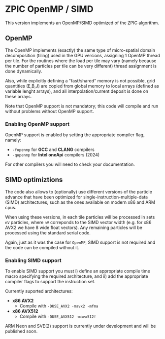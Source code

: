 # ZPIC OpenMP / SIMD

This version implements an OpenMP/SIMD optimized of the ZPIC algorithm.

## OpenMP

The OpenMP implements (exactly) the same type of micro-spatial domain decomposition (tiling) used in the GPU versions, assigning 1 OpenMP thread per tile. For the routines where the load per tile may vary (namely because the number of particles per tile can be very different) thread assignment is done dynamically.

Also, while explicitly defining a "fast/shared" memory is not possible, grid quantities (E,B,J) are copied from global memory to local arrays (defined as variable lenght arrays), and all interpolation/current deposit is done on these arrays.

Note that OpenMP support is not mandatory; this code will compile and run without problems without OpenMP support.

### Enabling OpenMP support

OpenMP support is enabled by setting the appropriate compiler flag, namely:

+ `-fopenmp` for __GCC__ and __CLANG__ compilers
+ `-qopenmp` for __Intel oneApi__ compilers (2024)

For other compilers you will need to check your documentation.

## SIMD optimiztions

The code also allows to (optionally) use different versions of the particle advance that have been optimized for single-instruction-multiple-data (SIMD) architectures, such as the ones available on modern x86 and ARM cpus.

When using these versions, in each tile particles will be processed in sets `nV` particles, where `nV` correponds to the SIMD vector width (e.g. for x86 AVX2 we have 8 wide float vectors). Any remaining particles will be processed using the standard serial code.

Again, just as it was the case for `OpenMP`, SIMD support is not required and the code can be compiled without it.

### Enabling SIMD support 

To enable SIMD support you must i) define an appropriate compile time macro specifying the required architecture, and ii) add the appropriate compiler flags to support the instruction set.

Currently suported architectures:

+ __x86 AVX2__
    + Compile with `-DUSE_AVX2 -mavx2 -mfma`
+ __x86 AVX512__
    + Compile with `-DUSE_AVX512 -mavx512f`

ARM Neon and SVE(2) support is currently under development and will be published soon.

